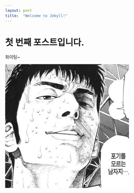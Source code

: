 ```yaml
---
layout: post
title:  "Welcome to Jekyll!"
---
```


# 첫 번째 포스트입니다.

화이팅~

![profile_image](../images/2023-01-28-first-posting/profile_image.png)
